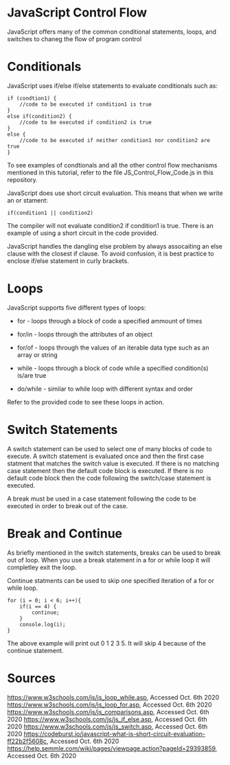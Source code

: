 # JavaScript Control Flow

JavaScript offers many of the common conditional statements, loops, and switches to chaneg the flow of program control

# Conditionals

JavaScript uses if/else if/else statements to evaluate conditionals such as:
	
	if (condtion1) {
		//code to be executed if condition1 is true
	}
	else if(condition2) {
		//code to be executed if condition2 is true
	}
	else {
		//code to be executed if neither condition1 nor condition2 are true
	}

To see examples of condtionals and all the other control flow mechanisms mentioned in this tutorial, refer to the file JS_Control_Flow_Code.js in this repository.

JavaScript does use short circuit evaluation. This means that when we write an or stament:
	
	if(condition1 || condition2)
	
The compiler will not evaluate condition2 if condition1 is true. There is an example of using a short circuit in the code provided.

JavaScript handles the dangling else problem by always assocaiting an else clause with the closest if clause. To avoid confusion, it is best practice to enclose if/else statement in curly brackets.

# Loops

JavaScript supports five different types of loops:

*	for - loops through a block of code a specified ammount of times

*	for/in - loops through the attributes of an object

*	for/of - loops through the values of an iterable data type such as an array or string

*	while - loops through a block of code while a specified condition(s) is/are true

*	do/while - similar to while loop with different syntax and order

Refer to the provided code to see these loops in action.

# Switch Statements

A switch statement can be used to select one of many blocks of code to execute. A switch statement is evaluated once and then the first case statment that matches the switch value is executed. If there is no matching case statement then the default code block is executed. If there is no default code block then the code following the switch/case statement is executed.

A break must be used in a case statement following the code to be executed in order to break out of the case.


# Break and Continue

As briefly mentioned in the switch statements, breaks can be used to break out of loop. When you use a break statement in a for or while loop it will completley exit the loop.

Continue statments can be used to skip one specified iteration of a for or while loop.

	for (i = 0; i < 6; i++){
		if(i == 4) {
			continue;
		}
		console.log(i);
	}

The above example will print out 0 1 2 3 5. It will skip 4 because of the continue statement.

# Sources
https://www.w3schools.com/js/js_loop_while.asp, Accessed Oct. 6th 2020
https://www.w3schools.com/js/js_loop_for.asp, Accessed Oct. 6th 2020
https://www.w3schools.com/js/js_comparisons.asp, Accessed Oct. 6th 2020
https://www.w3schools.com/js/js_if_else.asp, Accessed Oct. 6th 2020
https://www.w3schools.com/js/js_switch.asp, Accessed Oct. 6th 2020
https://codeburst.io/javascript-what-is-short-circuit-evaluation-ff22b2f5608c, Accessed Oct. 6th 2020
https://help.semmle.com/wiki/pages/viewpage.action?pageId=29393859,  Accessed Oct. 6th 2020